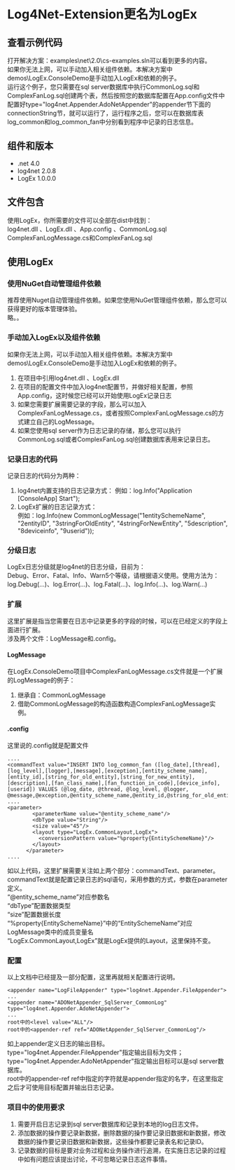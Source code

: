 # Log4Net-Extension更名为LogEx    
## 查看示例代码  
打开解决方案：examples\net\2.0\cs-examples.sln可以看到更多的内容。    
如果你无法上网，可以手动加入相关组件依赖。本解决方案中demos\LogEx.ConsoleDemo是手动加入LogEx和依赖的例子。  
运行这个例子，您只需要在sql server数据库中执行CommonLog.sql和ComplexFanLog.sql创建两个表，然后按照您的数据库配置在App.config文件中配置好type="log4net.Appender.AdoNetAppender"的appender节下面的connectionString节，就可以运行了，运行程序之后，您可以在数据库表log_common和log_common_fan中分别看到程序中记录的日志信息。  

## 组件和版本  
* .net 4.0  
* log4net 2.0.8
* LogEx 1.0.0.0

## 文件包含  
使用LogEx，你所需要的文件可以全部在dist中找到：    
log4net.dll  、LogEx.dll  、App.config  、CommonLog.sql  
ComplexFanLogMessage.cs和ComplexFanLog.sql    

## 使用LogEx  
### 使用NuGet自动管理组件依赖  
推荐使用Nuget自动管理组件依赖。如果您使用NuGet管理组件依赖，那么您可以获得更好的版本管理体验。  
略。。  
### 手动加入LogEx以及组件依赖   
如果你无法上网，可以手动加入相关组件依赖。本解决方案中demos\LogEx.ConsoleDemo是手动加入LogEx和依赖的例子。  
1. 在项目中引用log4net.dll  、LogEx.dll
2. 在项目的配置文件中加入log4net配置节，并做好相关配置，参照App.config，这时候您已经可以开始使用LogEx记录日志
3. 如果您需要扩展需要记录的字段，那么可以加入ComplexFanLogMessage.cs，或者按照ComplexFanLogMessage.cs的方式建立自己的LogMessage。
4. 如果您使用sql server作为日志记录的存储，那么您可以执行CommonLog.sql或者ComplexFanLog.sql创建数据库表用来记录日志。
### 记录日志的代码  
记录日志的代码分为两种：  
1. log4net内置支持的日志记录方式： 
例如：log.Info("Application [ConsoleApp] Start");   
2. LogEx扩展的日志记录方式：  
例如：log.Info(new CommonLogMessage("1entitySchemeName", "2entityID", "3stringForOldEntity", "4stringForNewEntity", "5description", "8deviceinfo", "9userid"));  

### 分级日志  
LogEx日志分级就是log4net的日志分级，目前为：  
Debug、Error、Fatal、Info、Warn5个等级，请根据语义使用。使用方法为：log.Debug(...)、log.Error(...)、log.Fatal(...)、log.Info(...)、log.Warn(...)   

### 扩展  
这里扩展是指当您需要在日志中记录更多的字段的时候，可以在已经定义的字段上面进行扩展。  
涉及两个文件：LogMessage和.config。  
#### LogMessage  
在LogEx.ConsoleDemo项目中ComplexFanLogMessage.cs文件就是一个扩展的LogMessage的例子：   
1. 继承自：CommonLogMessage  
2. 借助CommonLogMessage的构造函数构造ComplexFanLogMessage实例。  
#### .config  
这里说的.config就是配置文件  
```
....
<commandText value="INSERT INTO log_common_fan ([log_date],[thread],[log_level],[logger],[message],[exception],[entity_scheme_name],[entity_id],[string_for_old_entity],[string_for_new_entity],[description],[fan_class_name],[fan_function_in_code],[device_info],[userid]) VALUES (@log_date, @thread, @log_level, @logger, @message,@exception,@entity_scheme_name,@entity_id,@string_for_old_entity,@string_for_new_entity,@description,@fan_class_name,@fan_function_in_code,@device_info,@userid)"/>
....
<parameter>
        <parameterName value="@entity_scheme_name"/>
        <dbType value="String"/>
        <size value="45"/>
        <layout type="LogEx.CommonLayout,LogEx">
          <conversionPattern value="%property{EntitySchemeName}"/>
        </layout>
      </parameter>
....
```
如以上代码，这里扩展需要关注如上两个部分：commandText、parameter。  
commandText就是配置记录日志的sql语句，采用参数的方式，参数在parameter定义。  
“@entity_scheme_name”对应参数名   
“dbType”配置数据类型  
“size”配置数据长度   
“%property{EntitySchemeName}”中的“EntitySchemeName”对应LogMessage类中的成员变量名  
“LogEx.CommonLayout,LogEx”就是LogEx提供的Layout，这里保持不变。  

### 配置  
以上文档中已经提及一部分配置，这里再就相关配置进行说明。  
 ```
 <appender name="LogFileAppender" type="log4net.Appender.FileAppender">
 ...
<appender name="ADONetAppender_SqlServer_CommonLog" type="log4net.Appender.AdoNetAppender">
...
 root中的<level value="ALL"/>  
 root中的<appender-ref ref="ADONetAppender_SqlServer_CommonLog"/>  
 ```
 如上appender定义日志的输出目标。type="log4net.Appender.FileAppender"指定输出目标为文件；type="log4net.Appender.AdoNetAppender"指定输出目标可以是sql server数据库。  
root中的appender-ref ref中指定的字符就是appender指定的名字，在这里指定之后才可使用目标配置并输出日志记录。  

### 项目中的使用要求  
1. 需要开启日志记录到sql server数据库和记录到本地的log日志文件。  
2. 添加数据的操作要记录新数据，删除数据的操作要记录旧数据和新数据，修改数据的操作要记录旧数据和新数据，这些操作都要记录表名和记录ID。  
3. 记录数据的目标是要对业务过程和业务操作进行追溯，在实施日志记录的过程中如有问题应该提出讨论，不可忽略记录日志这件事情。  